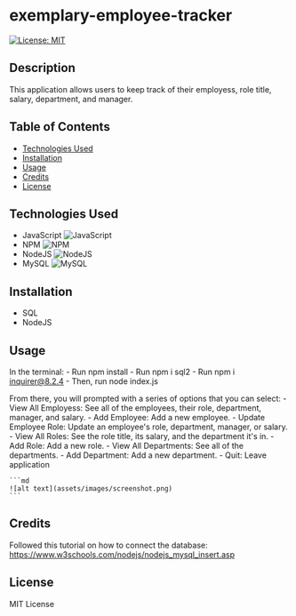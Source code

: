 # exemplary-employee-tracker

[![License: MIT](https://img.shields.io/badge/License-MIT-yellow.svg)](https://opensource.org/licenses/MIT)

## Description

This application allows users to keep track of their employess, role title, salary, department, and manager.

## Table of Contents

- [Technologies Used](#technologies-used)
- [Installation](#installation)
- [Usage](#usage)
- [Credits](#credits)
- [License](#license)

## Technologies Used

- JavaScript ![JavaScript](https://img.shields.io/badge/javascript-%23323330.svg?style=for-the-badge&logo=javascript&logoColor=%23F7DF1E)
- NPM 	![NPM](https://img.shields.io/badge/NPM-%23CB3837.svg?style=for-the-badge&logo=npm&logoColor=white)
- NodeJS ![NodeJS](https://img.shields.io/badge/node.js-6DA55F?style=for-the-badge&logo=node.js&logoColor=white) 
- MySQL ![MySQL](https://img.shields.io/badge/mysql-%2300f.svg?style=for-the-badge&logo=mysql&logoColor=white)

## Installation

- SQL
- NodeJS

## Usage

In the terminal:
    - Run npm install
    - Run npm i sql2
    - Run npm i inquirer@8.2.4
    - Then, run node index.js
    
From there, you will prompted with a series of options that you can select:
    - View All Employess: See all of the employees, their role, department, manager, and salary.
    - Add Employee: Add a new employee.
    - Update Employee Role: Update an employee's role, department, manager, or salary.
    - View All Roles: See the role title, its salary, and the department it's in.
    - Add Role: Add a new role.
    - View All Departments: See all of the departments.
    - Add Department: Add a new department.
    - Quit: Leave application

    ```md
    ![alt text](assets/images/screenshot.png)
    ```

## Credits

Followed this tutorial on how to connect the database: https://www.w3schools.com/nodejs/nodejs_mysql_insert.asp

## License

MIT License
